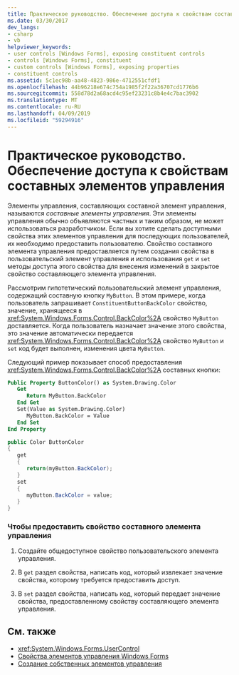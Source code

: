 ```yaml
---
title: Практическое руководство. Обеспечение доступа к свойствам составных элементов управления
ms.date: 03/30/2017
dev_langs:
- csharp
- vb
helpviewer_keywords:
- user controls [Windows Forms], exposing constituent controls
- controls [Windows Forms], constituent
- custom controls [Windows Forms], exposing properties
- constituent controls
ms.assetid: 5c1ec98b-aa48-4823-986e-4712551cfdf1
ms.openlocfilehash: 44b96218e674c754a1985f2f22a36707cd1776b6
ms.sourcegitcommit: 558d78d2a68acd4c95ef23231c8b4e4c7bac3902
ms.translationtype: MT
ms.contentlocale: ru-RU
ms.lasthandoff: 04/09/2019
ms.locfileid: "59294916"
---
```

# <a name="how-to-expose-properties-of-constituent-controls"></a>Практическое руководство. Обеспечение доступа к свойствам составных элементов управления
Элементы управления, составляющих составной элемент управления, называются *составные элементы управления*. Эти элементы управления обычно объявляются частных и таким образом, не может использоваться разработчиком. Если вы хотите сделать доступными свойства этих элементов управления для последующих пользователей, их необходимо предоставить пользователю. Свойство составного элемента управления предоставляется путем создания свойства в пользовательский элемент управления и использования `get` и `set` методы доступа этого свойства для внесения изменений в закрытое свойство составляющего элемента управления.  
  
 Рассмотрим гипотетический пользовательский элемент управления, содержащий составную кнопку `MyButton`. В этом примере, когда пользователь запрашивает `ConstituentButtonBackColor` свойство, значение, хранящееся в <xref:System.Windows.Forms.Control.BackColor%2A> свойство `MyButton` доставляется. Когда пользователь назначает значение этого свойства, это значение автоматически передается <xref:System.Windows.Forms.Control.BackColor%2A> свойство `MyButton` и `set` код будет выполнен, изменения цвета `MyButton`.  
  
 Следующий пример показывает способ предоставления <xref:System.Windows.Forms.Control.BackColor%2A> составных кнопки:  
  
```vb  
Public Property ButtonColor() as System.Drawing.Color  
   Get  
      Return MyButton.BackColor  
   End Get  
   Set(Value as System.Drawing.Color)  
      MyButton.BackColor = Value  
   End Set  
End Property  
```  
  
```csharp  
public Color ButtonColor  
{  
   get  
   {  
      return(myButton.BackColor);  
   }  
   set  
   {  
      myButton.BackColor = value;  
   }  
}  
```  
  
### <a name="to-expose-a-property-of-a-constituent-control"></a>Чтобы предоставить свойство составного элемента управления  
  
1. Создайте общедоступное свойство пользовательского элемента управления.  
  
2. В `get` раздел свойства, написать код, который извлекает значение свойства, которому требуется предоставить доступ.  
  
3. В `set` раздел свойства, написать код, который передает значение свойства, предоставленному свойству составляющего элемента управления.  
  
## <a name="see-also"></a>См. также

- <xref:System.Windows.Forms.UserControl>
- [Свойства элементов управления Windows Forms](properties-in-windows-forms-controls.md)
- [Создание собственных элементов управления](varieties-of-custom-controls.md)
